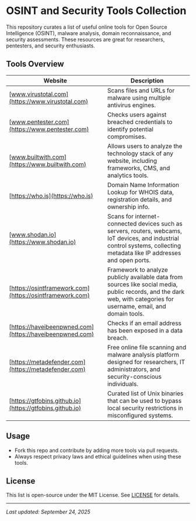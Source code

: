 # OSINT and Security Tools Collection

This repository curates a list of useful online tools for Open Source Intelligence (OSINT),
malware analysis, domain reconnaissance, and security assessments.
These resources are great for researchers, pentesters, and security enthusiasts.

## Tools Overview

| Website | Description |
|---------|-------------|
| [www.virustotal.com](https://www.virustotal.com) | Scans files and URLs for malware using multiple antivirus engines. |
| [www.pentester.com](https://www.pentester.com) | Checks users against breached credentials to identify potential compromises. |
| [www.builtwith.com](https://www.builtwith.com) | Allows users to analyze the technology stack of any website, including frameworks, CMS, and analytics tools. |
| [https://who.is](https://who.is) | Domain Name Information Lookup for WHOIS data, registration details, and ownership info. |
| [www.shodan.io](https://www.shodan.io) | Scans for internet-connected devices such as servers, routers, webcams, IoT devices, and industrial control systems, collecting metadata like IP addresses and open ports. |
| [https://osintframework.com](https://osintframework.com) | Framework to analyze publicly available data from sources like social media, public records, and the dark web, with categories for username, email, and domain tools. |
| [https://haveibeenpwned.com](https://haveibeenpwned.com) | Checks if an email address has been exposed in a data breach. |
| [https://metadefender.com](https://metadefender.com) | Free online file scanning and malware analysis platform designed for researchers, IT administrators, and security-conscious individuals. |
| [https://gtfobins.github.io](https://gtfobins.github.io) | Curated list of Unix binaries that can be used to bypass local security restrictions in misconfigured systems. |

## Usage
- Fork this repo and contribute by adding more tools via pull requests.
- Always respect privacy laws and ethical guidelines when using these tools.

## License
This list is open-source under the MIT License. See [LICENSE](LICENSE) for details.

---

*Last updated: September 24, 2025*
